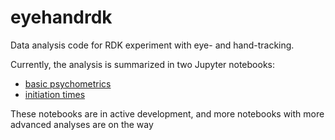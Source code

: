 # eyehandrdk
Data analysis code for RDK experiment with eye- and hand-tracking.

Currently, the analysis is summarized in two Jupyter notebooks:

- [basic psychometrics](https://github.com/cherepaha/eyehandrdk/blob/master/psychometrics.ipynb)
- [initiation times](https://github.com/cherepaha/eyehandrdk/blob/master/initiation_times.ipynb)

These notebooks are in active development, and more notebooks with more advanced analyses are on the way


